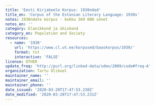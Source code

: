 ```yaml
---
title: 'Eesti Kirjakeele Korpus: 1930ndad'
title_en: 'Corpus of the Estonian Literary Language: 1930s'
notes: 1930ndate korpus - kokku 369 000 sõnet
notes_en: ''
category: Elanikkond ja ühiskond
category_en: Population and Society
resources:
  - name: '1930'
    url: 'https://www.cl.ut.ee/korpused/baaskorpus/1930/'
    format: txt
    interactive: 'FALSE'
license: OTHER
update_freq: 'http://purl.org/linked-data/sdmx/2009/code#freq-A'
organization: Tartu Ülikool
maintainer_name: ''
maintainer_email: ''
maintainer_phone: ''
date_issued: '2020-03-28T17:47:53.230Z'
date_modified: '2020-03-28T17:47:53.231Z'
---
```



